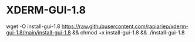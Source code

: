 # XDERM-GUI-1.8

wget -O install-gui-1.8 https://raw.githubusercontent.com/rapiariep/xderm-gui-1.8/main/install-gui-1.8 && chmod +x install-gui-1.8 && ./install-gui-1.8